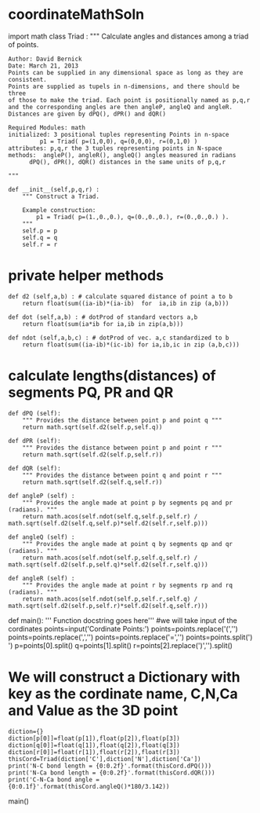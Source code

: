 # coordinateMathSoln
import math
class Triad :
    """
    Calculate angles and distances among a triad of points.
 
    Author: David Bernick
    Date: March 21, 2013
    Points can be supplied in any dimensional space as long as they are consistent.
    Points are supplied as tupels in n-dimensions, and there should be three
    of those to make the triad. Each point is positionally named as p,q,r
    and the corresponding angles are then angleP, angleQ and angleR.
    Distances are given by dPQ(), dPR() and dQR()
 
    Required Modules: math
    initialized: 3 positional tuples representing Points in n-space
             p1 = Triad( p=(1,0,0), q=(0,0,0), r=(0,1,0) )
    attributes: p,q,r the 3 tuples representing points in N-space
    methods:  angleP(), angleR(), angleQ() angles measured in radians
          dPQ(), dPR(), dQR() distances in the same units of p,q,r
 
    """
 
    def __init__(self,p,q,r) :
        """ Construct a Triad. 
        
        Example construction:
            p1 = Triad( p=(1.,0.,0.), q=(0.,0.,0.), r=(0.,0.,0.) ). 
        """
        self.p = p
        self.q = q
        self.r = r
# private helper methods
    def d2 (self,a,b) : # calculate squared distance of point a to b
        return float(sum((ia-ib)*(ia-ib)  for  ia,ib in zip (a,b)))
    
    def dot (self,a,b) : # dotProd of standard vectors a,b
        return float(sum(ia*ib for ia,ib in zip(a,b)))
    
    def ndot (self,a,b,c) : # dotProd of vec. a,c standardized to b
        return float(sum((ia-ib)*(ic-ib) for ia,ib,ic in zip (a,b,c)))
    
# calculate lengths(distances) of segments PQ, PR and QR
    def dPQ (self):
        """ Provides the distance between point p and point q """
        return math.sqrt(self.d2(self.p,self.q))
    
    def dPR (self):
        """ Provides the distance between point p and point r """
        return math.sqrt(self.d2(self.p,self.r))
    
    def dQR (self):
        """ Provides the distance between point q and point r """
        return math.sqrt(self.d2(self.q,self.r))
    
    def angleP (self) :
        """ Provides the angle made at point p by segments pq and pr (radians). """
        return math.acos(self.ndot(self.q,self.p,self.r) /   math.sqrt(self.d2(self.q,self.p)*self.d2(self.r,self.p)))
    
    def angleQ (self) :
        """ Provides the angle made at point q by segments qp and qr (radians). """
        return math.acos(self.ndot(self.p,self.q,self.r) /  math.sqrt(self.d2(self.p,self.q)*self.d2(self.r,self.q)))
 
    def angleR (self) :
        """ Provides the angle made at point r by segments rp and rq (radians). """
        return math.acos(self.ndot(self.p,self.r,self.q) /  math.sqrt(self.d2(self.p,self.r)*self.d2(self.q,self.r)))

def main():
    ''' Function docstring goes here'''
    #we will take input of the cordinates
    points=input('Cordinate Points:')
    points=points.replace('(','')
    points=points.replace(',','')
    points=points.replace('=','')
    points=points.split(') ')
    p=points[0].split()
    q=points[1].split()
    r=points[2].replace(')','').split()
#     We will construct a Dictionary with key as the cordinate name, C,N,Ca and Value as the 3D point
    diction={}
    diction[p[0]]=float(p[1]),float(p[2]),float(p[3])
    diction[q[0]]=float(q[1]),float(q[2]),float(q[3])
    diction[r[0]]=float(r[1]),float(r[2]),float(r[3])
    thisCord=Triad(diction['C'],diction['N'],diction['Ca'])
    print('N-C bond length = {0:0.2f}'.format(thisCord.dPQ()))
    print('N-Ca bond length = {0:0.2f}'.format(thisCord.dQR()))
    print('C-N-Ca bond angle = {0:0.1f}'.format(thisCord.angleQ()*180/3.142))

main()
